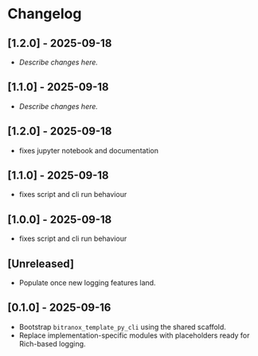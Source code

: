 # Changelog

## [1.2.0] - 2025-09-18

- _Describe changes here._

## [1.1.0] - 2025-09-18

- _Describe changes here._

## [1.2.0] - 2025-09-18
- fixes jupyter notebook and documentation

## [1.1.0] - 2025-09-18
- fixes script and cli run behaviour

## [1.0.0] - 2025-09-18
- fixes script and cli run behaviour

## [Unreleased]
- Populate once new logging features land.

## [0.1.0] - 2025-09-16
- Bootstrap `bitranox_template_py_cli` using the shared scaffold.
- Replace implementation-specific modules with placeholders ready for Rich-based logging.

